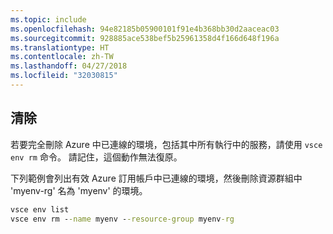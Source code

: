 ```yaml
---
ms.topic: include
ms.openlocfilehash: 94e82185b05900101f91e4b368bb30d2aaceac03
ms.sourcegitcommit: 928885ace538bef5b25961358d4f166d648f196a
ms.translationtype: HT
ms.contentlocale: zh-TW
ms.lasthandoff: 04/27/2018
ms.locfileid: "32030815"
---
```

## <a name="clean-up"></a>清除
若要完全刪除 Azure 中已連線的環境，包括其中所有執行中的服務，請使用 `vsce env rm` 命令。 請記住，這個動作無法復原。

下列範例會列出有效 Azure 訂用帳戶中已連線的環境，然後刪除資源群組中 'myenv-rg' 名為 'myenv' 的環境。

```cmd
vsce env list
vsce env rm --name myenv --resource-group myenv-rg
```


